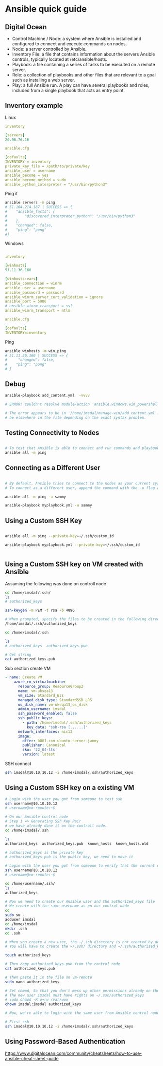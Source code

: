 # Ansible quick guide

## Digital Ocean


* Control Machine / Node: a system where Ansible is installed and configured to connect and execute commands on nodes.
* Node: a server controlled by Ansible.
* Inventory File: a file that contains information about the servers Ansible controls, typically located at /etc/ansible/hosts.
* Playbook: a file containing a series of tasks to be executed on a remote server.
* Role: a collection of playbooks and other files that are relevant to a goal such as installing a web server.
* Play: a full Ansible run. A play can have several playbooks and roles, included from a single playbook that acts as entry point.


## Inventory example

Linux
```yml
inventory

[servers]
20.90.76.16

ansible.cfg

[defaults]
INVENTORY = inventory
private_key_file = /path/to/private/key
ansible_user = username
ansible_become = yes
ansible_become_method = sudo
ansible_python_interpreter = "/usr/bin/python3"

```
Ping it

```bash
ansible servers -m ping
# 51.104.214.187 | SUCCESS => {
#    "ansible_facts": {
#        "discovered_interpreter_python": "/usr/bin/python3"
#    },
#    "changed": false,
#    "ping": "pong"
#}
```


Windows

```yml

inventory

[winhosts]
51.11.36.160

[winhosts:vars]
ansible_connection = winrm
ansible_user = username
ansible_password = password
ansible_winrm_server_cert_validation = ignore
ansible_port = 5986
# ansible_winrm_transport = ssl
ansible_winrm_transport = ntlm

ansible.cfg

[defaults]
INVENTORY=inventory

```
Ping

```bash
ansible winhosts -m win_ping
# 51.11.36.160 | SUCCESS => {
#     "changed": false,
#    "ping": "pong"
# }
```

## Debug 

```bash
ansible-playbook add_content.yml  -vvvv

# ERROR! couldn't resolve module/action 'ansible.windows.win_powershell'. This often indicates a misspelling, missing collection, or incorrect module path.

# The error appears to be in '/home/imsdal/manage-win/add_content.yml': line 7, column 7, but may
# be elsewhere in the file depending on the exact syntax problem.
```

## Testing Connectivity to Nodes

```bash

# To test that Ansible is able to connect and run commands and playbooks on your nodes
ansible all -m ping


```

## Connecting as a Different User

```bash

# By default, Ansible tries to connect to the nodes as your current system user, using its corresponding SSH keypair. 
# To connect as a different user, append the command with the -u flag and the name of the intended user:

ansible all -m ping -u sammy

ansible-playbook myplaybook.yml -u sammy

```

## Using a Custom SSH Key

```bash

ansible all -m ping --private-key=~/.ssh/custom_id

ansible-playbook myplaybook.yml --private-key=~/.ssh/custom_id



```

## Using a Custom SSH key on VM created with Ansible


Assuming the following was done on controll node

```bash
cd /home/imsdal/.ssh/
ls
# authorized_keys

ssh-keygen -m PEM -t rsa -b 4096

# When prompted, specify the files to be created in the following directory
/home/imsdal/.ssh/authorized_keys

cd /home/imsdal/.ssh

ls
# authorized_keys  authorized_keys.pub

# Get string
cat authorized_keys.pub

```
Sub section create VM

```yml
- name: Create VM
    azure_rm_virtualmachine:
      resource_group: ResourceGroup2
      name: vm-uksqa13
      vm_size: Standard_B2s
      managed_disk_type: StandardSSD_LRS
      os_disk_name: vm-uksqa13_os_disk
      admin_username: imsdal
      ssh_password_enabled: false
      ssh_public_keys:
        - path: /home/imsdal/.ssh/authorized_keys
          key_data: "ssh-rsa [......]"
      network_interfaces: nic12
      image:
        offer: 0001-com-ubuntu-server-jammy
        publisher: Canonical
        sku: '22_04-lts'
        version: latest
```
SSH connect

```bash
ssh imsdal@10.10.10.12 -i /home/imsdal/.ssh/authorized_keys 

```


## Using a Custom SSH key on a existing VM

```bash
# Login with the user you got from someone to test ssh
ssh username@10.10.10.12
# username@vm-remote:~$ 

# On our Ansible control node
# Step 1 => Generating SSh Key Pair
# we have already done it on the controll node.
cd /home/imsdal/.ssh

ls
authorized_keys  authorized_keys.pub  known_hosts  known_hosts.old

# authorized_keys is the private key
# authorized_keys.pub is the public key, we need to move it

# Login with the user you got from someone to verify that the current user has authorized_keys file
ssh username@10.10.10.12
# username@vm-remote:~$

cd /home/username/.ssh/
ls
authorized_keys

# Now we need to create our Ansible user and the authorized_keys file
# We create with the same username as on our control node
cd
sudo su -
adduser imsdal
cd /home/imsdal
mkdir .ssh
cd .ssh

# When you create a new user, the ~/.ssh directory is not created by default. 
# You will have to create the ~/.ssh/ directory and ~/.ssh/authorized_keys file yourself.

touch authorized_keys

# Then copy authorized_keys.pub from the control node  
cat authorized_keys.pub

# Then paste it in the file on vm-remote
sudo nano authorized_keys

# Set chmod, So that you don't mess up other permissions already on the file, use the flag +, such as via
# The new user imsdal must have rights on ~/.ssh/authorized_keys
# sudo chmod -R o+rw /var/www
chown imsdal:imsdal authorized_keys

# Now, we're able to login with the same user from Ansible control node to vm-uksqa12

# First ssh
ssh imsdal@10.10.10.12 -i /home/imsdal/.ssh/authorized_keys

```
## Using Password-Based Authentication


https://www.digitalocean.com/community/cheatsheets/how-to-use-ansible-cheat-sheet-guide


